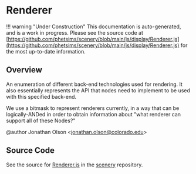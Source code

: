 # Renderer

!!! warning "Under Construction"
    This documentation is auto-generated, and is a work in progress. Please see the source code at
    [https://github.com/phetsims/scenery/blob/main/js/display/Renderer.js](https://github.com/phetsims/scenery/blob/main/js/display/Renderer.js) for the most up-to-date information.

## Overview

An enumeration of different back-end technologies used for rendering. It also essentially represents the API that
nodes need to implement to be used with this specified back-end.

We use a bitmask to represent renderers currently, in a way that can be logically-ANDed in order to obtain
information about "what renderer can support all of these Nodes?"

@author Jonathan Olson &lt;jonathan.olson@colorado.edu&gt;



## Source Code

See the source for [Renderer.js](https://github.com/phetsims/scenery/blob/main/js/display/Renderer.js) in the [scenery](https://github.com/phetsims/scenery) repository.
